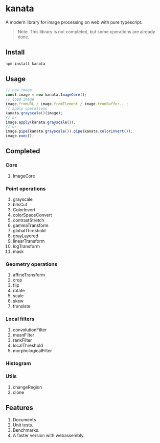 # kanata
A modern library for image processing on web with pure typescript.

>Note: This library is not completed, but some operations are already done.

## Install

```bash
npm install kanata
```

## Usage

```ts
// new image
const image = new kanata.ImageCore();
// load image
image.fromURL / image.fromElement / image.fromBuffer...;
// apply operations
kanata.grayscale()(image);
// or
image.apply(kanata.grayscale());
// or
image.pipe(kanata.grayscale()).pipe(kanata.colorInvert());
image.exec();
```

## Completed

### Core

1. ImageCore

### Point operations

1. grayscale
2. bitsCut
3. ColorInvert
4. colorSpaceConvert
5. contrastStretch
6. gammaTransform
7. globalThreshold
8. grayLayered
9. linearTransform
10. logTransform
11. mask

### Geometry operations

1. affineTransform
2. crop
3. flip
4. rotate
5. scale
6. skew
7. translate
### Local filters

1. convolutionFilter
2. meanFilter
3. rankFilter
4. localThreshold
5. morphologicalFilter

### Histogram

### Utils

1. changeRegion
2. clone

## Features

1. Documents
2. Unit tests.
3. Benchmarks.
4. A faster version with webassembly.
